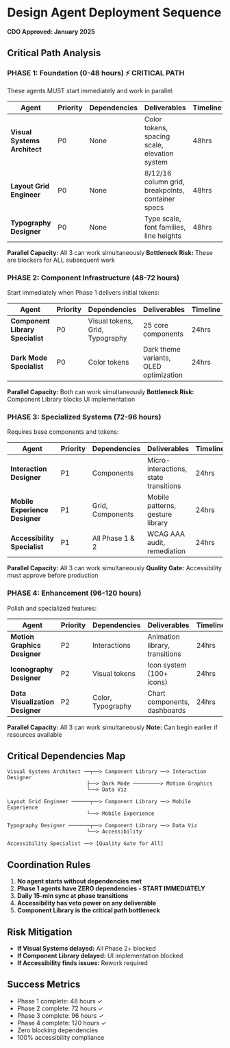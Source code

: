 # Design Agent Deployment Sequence
**CDO Approved: January 2025**

## Critical Path Analysis

### PHASE 1: Foundation (0-48 hours) ⚡ CRITICAL PATH
These agents MUST start immediately and work in parallel:

| Agent | Priority | Dependencies | Deliverables | Timeline |
|-------|----------|--------------|--------------|----------|
| **Visual Systems Architect** | P0 | None | Color tokens, spacing scale, elevation system | 48hrs |
| **Layout Grid Engineer** | P0 | None | 8/12/16 column grid, breakpoints, container specs | 48hrs |
| **Typography Designer** | P0 | None | Type scale, font families, line heights | 48hrs |

**Parallel Capacity:** All 3 can work simultaneously
**Bottleneck Risk:** These are blockers for ALL subsequent work

### PHASE 2: Component Infrastructure (48-72 hours)
Start immediately when Phase 1 delivers initial tokens:

| Agent | Priority | Dependencies | Deliverables | Timeline |
|-------|----------|--------------|--------------|----------|
| **Component Library Specialist** | P0 | Visual tokens, Grid, Typography | 25 core components | 24hrs |
| **Dark Mode Specialist** | P0 | Color tokens | Dark theme variants, OLED optimization | 24hrs |

**Parallel Capacity:** Both can work simultaneously
**Bottleneck Risk:** Component Library blocks UI implementation

### PHASE 3: Specialized Systems (72-96 hours)
Requires base components and tokens:

| Agent | Priority | Dependencies | Deliverables | Timeline |
|-------|----------|--------------|--------------|----------|
| **Interaction Designer** | P1 | Components | Micro-interactions, state transitions | 24hrs |
| **Mobile Experience Designer** | P1 | Grid, Components | Mobile patterns, gesture library | 24hrs |
| **Accessibility Specialist** | P1 | All Phase 1 & 2 | WCAG AAA audit, remediation | 24hrs |

**Parallel Capacity:** All 3 can work simultaneously
**Quality Gate:** Accessibility must approve before production

### PHASE 4: Enhancement (96-120 hours)
Polish and specialized features:

| Agent | Priority | Dependencies | Deliverables | Timeline |
|-------|----------|--------------|--------------|----------|
| **Motion Graphics Designer** | P2 | Interactions | Animation library, transitions | 24hrs |
| **Iconography Designer** | P2 | Visual tokens | Icon system (100+ icons) | 24hrs |
| **Data Visualization Designer** | P2 | Color, Typography | Chart components, dashboards | 24hrs |

**Parallel Capacity:** All 3 can work simultaneously
**Note:** Can begin earlier if resources available

## Critical Dependencies Map

```
Visual Systems Architect ──┬──> Component Library ──> Interaction Designer
                          ├──> Dark Mode ─────────> Motion Graphics
                          └──> Data Viz

Layout Grid Engineer ──────┬──> Component Library ──> Mobile Experience
                          └──> Mobile Experience

Typography Designer ───────┬──> Component Library ──> Data Viz
                          └──> Accessibility

Accessibility Specialist ──> [Quality Gate for All]
```

## Coordination Rules

1. **No agent starts without dependencies met**
2. **Phase 1 agents have ZERO dependencies - START IMMEDIATELY**
3. **Daily 15-min sync at phase transitions**
4. **Accessibility has veto power on any deliverable**
5. **Component Library is the critical path bottleneck**

## Risk Mitigation

- **If Visual Systems delayed:** All Phase 2+ blocked
- **If Component Library delayed:** UI implementation blocked
- **If Accessibility finds issues:** Rework required

## Success Metrics

- Phase 1 complete: 48 hours ✓
- Phase 2 complete: 72 hours ✓
- Phase 3 complete: 96 hours ✓
- Phase 4 complete: 120 hours ✓
- Zero blocking dependencies
- 100% accessibility compliance